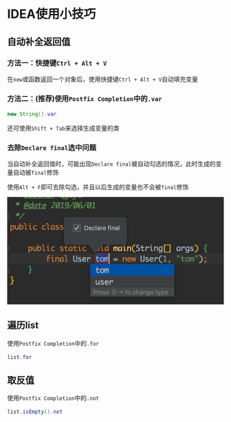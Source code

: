 # IDEA使用小技巧

## 自动补全返回值

### 方法一：快捷键`Ctrl + Alt + V`

在`new`或函数返回一个对象后，使用快捷键`Ctrl + Alt + V`自动填充变量

### 方法二：(推荐)使用`Postfix Completion`中的`.var`

```java
new String().var
```

还可使用`Shift + Tab`来选择生成变量的类

### 去除`Declare final`选中问题

当自动补全返回值时，可能出现`Declare final`被自动勾选的情况，此时生成的变量自动被`final`修饰

使用`Alt + F`即可去除勾选，并且以后生成的变量也不会被`final`修饰

![declare final被勾选](../pics/declare_final.png)

## 遍历list

使用`Postfix Completion`中的`.for`

```java
list.for
```

## 取反值

使用`Postfix Completion`中的`.not`

```java
list.isEmpty().not
```
